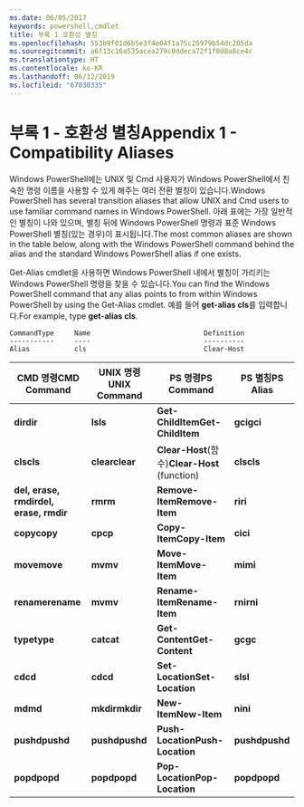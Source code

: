 ```yaml
---
ms.date: 06/05/2017
keywords: powershell,cmdlet
title: 부록 1 호환성 별칭
ms.openlocfilehash: 553b9f01d6b5e3f4e04f1a75c25979b54dc205da
ms.sourcegitcommit: a6f13c16a535acea279c0ddeca72f1f0d8a8ce4c
ms.translationtype: HT
ms.contentlocale: ko-KR
ms.lasthandoff: 06/12/2019
ms.locfileid: "67030335"
---
```

# <a name="appendix-1---compatibility-aliases"></a><span data-ttu-id="cf2f2-103">부록 1 - 호환성 별칭</span><span class="sxs-lookup"><span data-stu-id="cf2f2-103">Appendix 1 - Compatibility Aliases</span></span>

<span data-ttu-id="cf2f2-104">Windows PowerShell에는 UNIX 및 Cmd 사용자가 Windows PowerShell에서 친숙한 명령 이름을 사용할 수 있게 해주는 여러 전환 별칭이 있습니다.</span><span class="sxs-lookup"><span data-stu-id="cf2f2-104">Windows PowerShell has several transition aliases that allow UNIX and Cmd users to use familiar command names in Windows PowerShell.</span></span> <span data-ttu-id="cf2f2-105">아래 표에는 가장 일반적인 별칭이 나와 있으며, 별칭 뒤에 Windows PowerShell 명령과 표준 Windows PowerShell 별칭(있는 경우)이 표시됩니다.</span><span class="sxs-lookup"><span data-stu-id="cf2f2-105">The most common aliases are shown in the table below, along with the Windows PowerShell command behind the alias and the standard Windows PowerShell alias if one exists.</span></span>

<span data-ttu-id="cf2f2-106">Get-Alias cmdlet을 사용하면 Windows PowerShell 내에서 별칭이 가리키는 Windows PowerShell 명령을 찾을 수 있습니다.</span><span class="sxs-lookup"><span data-stu-id="cf2f2-106">You can find the Windows PowerShell command that any alias points to from within Windows PowerShell by using the Get-Alias cmdlet.</span></span> <span data-ttu-id="cf2f2-107">예를 들어 **get-alias cls**를 입력합니다.</span><span class="sxs-lookup"><span data-stu-id="cf2f2-107">For example, type **get-alias cls**.</span></span>

```
CommandType     Name                            Definition
-----------     ----                            ----------
Alias           cls                             Clear-Host
```

|<span data-ttu-id="cf2f2-108">CMD 명령</span><span class="sxs-lookup"><span data-stu-id="cf2f2-108">CMD Command</span></span>|<span data-ttu-id="cf2f2-109">UNIX 명령</span><span class="sxs-lookup"><span data-stu-id="cf2f2-109">UNIX Command</span></span>|<span data-ttu-id="cf2f2-110">PS 명령</span><span class="sxs-lookup"><span data-stu-id="cf2f2-110">PS Command</span></span>|<span data-ttu-id="cf2f2-111">PS 별칭</span><span class="sxs-lookup"><span data-stu-id="cf2f2-111">PS Alias</span></span>|
|---------------|----------------|--------------|------------|
|<span data-ttu-id="cf2f2-112">**dir**</span><span class="sxs-lookup"><span data-stu-id="cf2f2-112">**dir**</span></span>|<span data-ttu-id="cf2f2-113">**ls**</span><span class="sxs-lookup"><span data-stu-id="cf2f2-113">**ls**</span></span>|<span data-ttu-id="cf2f2-114">**Get-ChildItem**</span><span class="sxs-lookup"><span data-stu-id="cf2f2-114">**Get-ChildItem**</span></span>|<span data-ttu-id="cf2f2-115">**gci**</span><span class="sxs-lookup"><span data-stu-id="cf2f2-115">**gci**</span></span>|
|<span data-ttu-id="cf2f2-116">**cls**</span><span class="sxs-lookup"><span data-stu-id="cf2f2-116">**cls**</span></span>|<span data-ttu-id="cf2f2-117">**clear**</span><span class="sxs-lookup"><span data-stu-id="cf2f2-117">**clear**</span></span>|<span data-ttu-id="cf2f2-118">**Clear-Host**(함수)</span><span class="sxs-lookup"><span data-stu-id="cf2f2-118">**Clear-Host** (function)</span></span>|<span data-ttu-id="cf2f2-119">**cls**</span><span class="sxs-lookup"><span data-stu-id="cf2f2-119">**cls**</span></span>|
|<span data-ttu-id="cf2f2-120">**del, erase, rmdir**</span><span class="sxs-lookup"><span data-stu-id="cf2f2-120">**del, erase, rmdir**</span></span>|<span data-ttu-id="cf2f2-121">**rm**</span><span class="sxs-lookup"><span data-stu-id="cf2f2-121">**rm**</span></span>|<span data-ttu-id="cf2f2-122">**Remove-Item**</span><span class="sxs-lookup"><span data-stu-id="cf2f2-122">**Remove-Item**</span></span>|<span data-ttu-id="cf2f2-123">**ri**</span><span class="sxs-lookup"><span data-stu-id="cf2f2-123">**ri**</span></span>|
|<span data-ttu-id="cf2f2-124">**copy**</span><span class="sxs-lookup"><span data-stu-id="cf2f2-124">**copy**</span></span>|<span data-ttu-id="cf2f2-125">**cp**</span><span class="sxs-lookup"><span data-stu-id="cf2f2-125">**cp**</span></span>|<span data-ttu-id="cf2f2-126">**Copy-Item**</span><span class="sxs-lookup"><span data-stu-id="cf2f2-126">**Copy-Item**</span></span>|<span data-ttu-id="cf2f2-127">**ci**</span><span class="sxs-lookup"><span data-stu-id="cf2f2-127">**ci**</span></span>|
|<span data-ttu-id="cf2f2-128">**move**</span><span class="sxs-lookup"><span data-stu-id="cf2f2-128">**move**</span></span>|<span data-ttu-id="cf2f2-129">**mv**</span><span class="sxs-lookup"><span data-stu-id="cf2f2-129">**mv**</span></span>|<span data-ttu-id="cf2f2-130">**Move-Item**</span><span class="sxs-lookup"><span data-stu-id="cf2f2-130">**Move-Item**</span></span>|<span data-ttu-id="cf2f2-131">**mi**</span><span class="sxs-lookup"><span data-stu-id="cf2f2-131">**mi**</span></span>|
|<span data-ttu-id="cf2f2-132">**rename**</span><span class="sxs-lookup"><span data-stu-id="cf2f2-132">**rename**</span></span>|<span data-ttu-id="cf2f2-133">**mv**</span><span class="sxs-lookup"><span data-stu-id="cf2f2-133">**mv**</span></span>|<span data-ttu-id="cf2f2-134">**Rename-Item**</span><span class="sxs-lookup"><span data-stu-id="cf2f2-134">**Rename-Item**</span></span>|<span data-ttu-id="cf2f2-135">**rni**</span><span class="sxs-lookup"><span data-stu-id="cf2f2-135">**rni**</span></span>|
|<span data-ttu-id="cf2f2-136">**type**</span><span class="sxs-lookup"><span data-stu-id="cf2f2-136">**type**</span></span>|<span data-ttu-id="cf2f2-137">**cat**</span><span class="sxs-lookup"><span data-stu-id="cf2f2-137">**cat**</span></span>|<span data-ttu-id="cf2f2-138">**Get-Content**</span><span class="sxs-lookup"><span data-stu-id="cf2f2-138">**Get-Content**</span></span>|<span data-ttu-id="cf2f2-139">**gc**</span><span class="sxs-lookup"><span data-stu-id="cf2f2-139">**gc**</span></span>|
|<span data-ttu-id="cf2f2-140">**cd**</span><span class="sxs-lookup"><span data-stu-id="cf2f2-140">**cd**</span></span>|<span data-ttu-id="cf2f2-141">**cd**</span><span class="sxs-lookup"><span data-stu-id="cf2f2-141">**cd**</span></span>|<span data-ttu-id="cf2f2-142">**Set-Location**</span><span class="sxs-lookup"><span data-stu-id="cf2f2-142">**Set-Location**</span></span>|<span data-ttu-id="cf2f2-143">**sl**</span><span class="sxs-lookup"><span data-stu-id="cf2f2-143">**sl**</span></span>|
|<span data-ttu-id="cf2f2-144">**md**</span><span class="sxs-lookup"><span data-stu-id="cf2f2-144">**md**</span></span>|<span data-ttu-id="cf2f2-145">**mkdir**</span><span class="sxs-lookup"><span data-stu-id="cf2f2-145">**mkdir**</span></span>|<span data-ttu-id="cf2f2-146">**New-Item**</span><span class="sxs-lookup"><span data-stu-id="cf2f2-146">**New-Item**</span></span>|<span data-ttu-id="cf2f2-147">**ni**</span><span class="sxs-lookup"><span data-stu-id="cf2f2-147">**ni**</span></span>|
|<span data-ttu-id="cf2f2-148">**pushd**</span><span class="sxs-lookup"><span data-stu-id="cf2f2-148">**pushd**</span></span>|<span data-ttu-id="cf2f2-149">**pushd**</span><span class="sxs-lookup"><span data-stu-id="cf2f2-149">**pushd**</span></span>|<span data-ttu-id="cf2f2-150">**Push-Location**</span><span class="sxs-lookup"><span data-stu-id="cf2f2-150">**Push-Location**</span></span>|<span data-ttu-id="cf2f2-151">**pushd**</span><span class="sxs-lookup"><span data-stu-id="cf2f2-151">**pushd**</span></span>|
|<span data-ttu-id="cf2f2-152">**popd**</span><span class="sxs-lookup"><span data-stu-id="cf2f2-152">**popd**</span></span>|<span data-ttu-id="cf2f2-153">**popd**</span><span class="sxs-lookup"><span data-stu-id="cf2f2-153">**popd**</span></span>|<span data-ttu-id="cf2f2-154">**Pop-Location**</span><span class="sxs-lookup"><span data-stu-id="cf2f2-154">**Pop-Location**</span></span>|<span data-ttu-id="cf2f2-155">**popd**</span><span class="sxs-lookup"><span data-stu-id="cf2f2-155">**popd**</span></span>|
